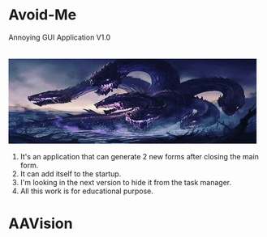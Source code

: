 # Avoid-Me 
Annoying GUI Application V1.0 <br/><br/><br/>
![alt text](https://github.com/AAVision/Avoid/blob/master/12.jpg?raw=true)

1. It's an application that can generate 2 new forms after closing the main form. <br/>
2. It can add itself to the startup. <br/>
3. I'm looking in the next version to hide it from the task manager. <br/>
4. All this work is for educational purpose. <br/>

# AAVision
